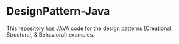 # DesignPattern-Java
This repository has JAVA code for the design patterns (Creational, Structural, &amp; Behavioral) examples.
